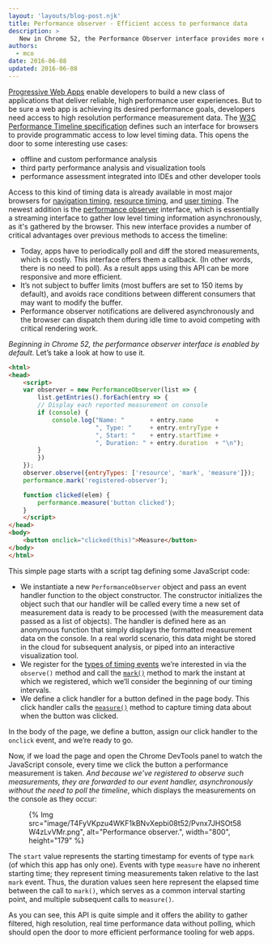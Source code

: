 ```yaml
---
layout: 'layouts/blog-post.njk'
title: Performance observer - Efficient access to performance data 
description: >
   New in Chrome 52, the Performance Observer interface provides more efficient, event based access to performance timeline data.
authors:
  - mco
date: 2016-06-08
updated: 2016-06-08
---
```



[Progressive Web Apps][PWAs] enable developers to build a new class of
applications that deliver reliable, high performance user experiences.
But to be sure a web app is achieving its desired performance goals,
developers need access to high resolution performance measurement
data. The [W3C Performance Timeline specification][spec] defines such
an interface for browsers to provide programmatic access to low level
timing data. This opens the door to some interesting use cases:

* offline and custom performance analysis
* third party performance analysis and visualization tools
* performance assessment integrated into IDEs and other developer tools

Access to this kind of timing data is already available in most major
browsers for [navigation timing][navigation], [resource timing][resource],
and [user timing][user]. 
The newest addition is the [performance observer][perf observer]
interface, which is essentially a streaming interface to gather low level
timing information asynchronously, as it's gathered by the browser.
This new interface provides a number of critical advantages over previous
methods to access the timeline:

* Today, apps have to periodically poll and diff the stored measurements,
which is costly. This interface offers them a callback. (In other words,
there is no need to poll). As a result apps using this API can be more
responsive and more efficient.
* It’s not subject to buffer limits (most buffers are set to 150 items
by default), and avoids race conditions between different consumers that
may want to modify the buffer.
* Performance observer notifications are delivered asynchronously and
the browser can dispatch them during idle time to avoid competing with
critical rendering work.

*Beginning in Chrome 52, the performance observer interface is
enabled by default*. Let’s take a look at how to use it.

```html
<html>
<head>
    <script>
    var observer = new PerformanceObserver(list => {
        list.getEntries().forEach(entry => {
        // Display each reported measurement on console
        if (console) {
            console.log("Name: "       + entry.name      +
                        ", Type: "     + entry.entryType +
                        ", Start: "    + entry.startTime +
                        ", Duration: " + entry.duration  + "\n");
        }
        })
    });
    observer.observe({entryTypes: ['resource', 'mark', 'measure']});
    performance.mark('registered-observer');

    function clicked(elem) {
        performance.measure('button clicked');
    }
    </script>
</head>
<body>
    <button onclick="clicked(this)">Measure</button>
</body>
</html>
```    

This simple page starts with a script tag defining some JavaScript code:

* We instantiate a new `PerformanceObserver` object and pass an event
handler function to the object constructor. The constructor initializes
the object such that our handler will be called every time a new set
of measurement data is ready to be processed (with the measurement
data passed as a list of objects). The handler is defined here as an
anonymous function that simply displays the formatted measurement data
on the console. In a real world scenario, this data might be stored
in the cloud for subsequent analysis, or piped into an interactive
visualization tool.
* We register for the [types of timing events][types] we’re interested
in via the `observe()` method and call the [`mark()`][mark] method
to mark the instant at which we registered, which we’ll consider the
beginning of our timing intervals.
* We define a click handler for a button defined in the page body. This
click handler calls the [`measure()`][measure] method to capture timing data
about when the button was clicked.

In the body of the page, we define a button, assign our click handler to
the `onclick` event, and we’re ready to go.

Now, if we load the page and open the Chrome DevTools
panel to watch the JavaScript console, every time we click the button a
performance measurement is taken. *And because we’ve registered to observe
such measurements, they are forwarded to our event handler, asynchronously
without the need to poll the timeline*, which displays the measurements
on the console as they occur:

<figure>
{% Img src="image/T4FyVKpzu4WKF1kBNvXepbi08t52/Pvnx7JHSOt58W4zLvVMr.png", alt="Performance observer.", width="800", height="179" %}
</figure>

The `start` value represents the starting timestamp for events of type
`mark` (of which this app has only one). Events with type `measure` have
no inherent starting time; they represent timing measurements taken
relative to the last `mark` event. Thus, the duration values seen here
represent the elapsed time between the call to `mark()`, which serves
as a common interval starting point, and multiple subsequent calls to
`measure()`.

As you can see, this API is quite simple and it offers the ability to gather
filtered, high resolution, real time performance data without polling, which
should open the door to more efficient performance tooling for web apps.

[pwas]: https://developers.google.com/web/progressive-web-apps/
[spec]: http://w3c.github.io/performance-timeline/#bib-NAVIGATION-TIMING-2
[navigation]: http://caniuse.com/#search=navigation%20timing
[resource]: http://caniuse.com/#search=resource%20timing
[user]: http://caniuse.com/#search=user%20timing
[perf observer]: http://w3c.github.io/performance-timeline/#the-performanceobserver-interface
[types]: http://w3c.github.io/performance-timeline/#dom-performanceentry
[mark]: https://developer.mozilla.org/docs/Web/API/Performance/mark
[measure]: https://developer.mozilla.org/docs/Web/API/Performance/measure


